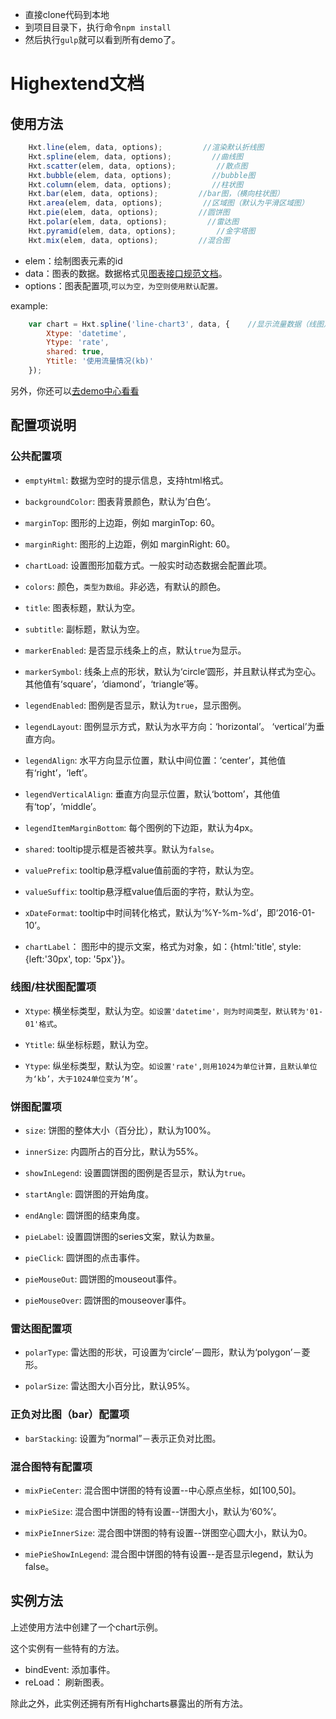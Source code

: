 
- 直接clone代码到本地
- 到项目目录下，执行命令`npm install`
- 然后执行`gulp`就可以看到所有demo了。


# Highextend文档


## 使用方法

```js
 	Hxt.line(elem, data, options);         //渲染默认折线图
	Hxt.spline(elem, data, options);         //曲线图
	Hxt.scatter(elem, data, options);         //散点图
	Hxt.bubble(elem, data, options);         //bubble图
	Hxt.column(elem, data, options);         //柱状图
	Hxt.bar(elem, data, options);         //bar图，（横向柱状图）
	Hxt.area(elem, data, options);         //区域图（默认为平滑区域图）
	Hxt.pie(elem, data, options);         //圆饼图
	Hxt.polar(elem, data, options);         //雷达图
	Hxt.pyramid(elem, data, options);         //金字塔图
	Hxt.mix(elem, data, options);         //混合图
```


- elem：绘制图表元素的id
- data：图表的数据。数据格式见[图表接口规范文档](http://csfe.alibaba.net:8888/doc/3)。
- options：图表配置项,`可以为空，为空则使用默认配置。`

example:

```js
	var chart = Hxt.spline('line-chart3', data, {    //显示流量数据（线图）。
		Xtype: 'datetime',
		Ytype: 'rate',
		shared: true,
		Ytitle: '使用流量情况(kb)'
	});
```


另外，你还可以[去demo中心看看](http://localhost:3010/)

## 配置项说明

### 公共配置项

- `emptyHtml`: 数据为空时的提示信息，支持html格式。

- `backgroundColor`: 图表背景颜色，默认为’白色‘。

- `marginTop`: 图形的上边距，例如 marginTop: 60。

- `marginRight`: 图形的上边距，例如 marginRight: 60。

- `chartLoad`: 设置图形加载方式。一般实时动态数据会配置此项。

- `colors`: 颜色，`类型为数组`。非必选，有默认的颜色。

- `title`: 图表标题，默认为空。

- `subtitle`: 副标题，默认为空。

- `markerEnabled`: 是否显示线条上的点，默认`true`为显示。

- `markerSymbol`: 线条上点的形状，默认为‘circle’圆形，并且默认样式为空心。其他值有‘square’，‘diamond’，‘triangle’等。

- `legendEnabled`: 图例是否显示，默认为`true`，显示图例。

- `legendLayout`: 图例显示方式，默认为水平方向：‘horizontal’。 ‘vertical’为垂直方向。

- `legendAlign`: 水平方向显示位置，默认中间位置：‘center’，其他值有‘right’，‘left’。

- `legendVerticalAlign`: 垂直方向显示位置，默认‘bottom’，其他值有‘top’，‘middle’。

- `legendItemMarginBottom`: 每个图例的下边距，默认为4px。

- `shared`: tooltip提示框是否被共享。默认为`false`。

- `valuePrefix`: tooltip悬浮框value值前面的字符，默认为空。

- `valueSuffix`: tooltip悬浮框value值后面的字符，默认为空。

- `xDateFormat`: tooltip中时间转化格式，默认为‘%Y-%m-%d’，即‘2016-01-10’。

- `chartLabel`： 图形中的提示文案，格式为对象，如：{html:'title', style:{left:'30px', top: '5px'}}。


### 线图/柱状图配置项


- `Xtype`: 横坐标类型，默认为空。`如设置'datetime'，则为时间类型，默认转为'01-01'格式`。

- `Ytitle`: 纵坐标标题，默认为空。

- `Ytype`: 纵坐标类型，默认为空。`如设置'rate',则用1024为单位计算，且默认单位为‘kb’，大于1024单位变为‘M’`。



### 饼图配置项

- `size`: 饼图的整体大小（百分比），默认为100%。

- `innerSize`: 内圆所占的百分比，默认为55%。

- `showInLegend`: 设置圆饼图的图例是否显示，默认为`true`。

- `startAngle`: 圆饼图的开始角度。

- `endAngle`: 圆饼图的结束角度。

- `pieLabel`: 设置圆饼图的series文案，默认为`数量`。

- `pieClick`: 圆饼图的点击事件。

- `pieMouseOut`: 圆饼图的mouseout事件。

- `pieMouseOver`: 圆饼图的mouseover事件。


### 雷达图配置项

- `polarType`: 雷达图的形状，可设置为‘circle’－圆形，默认为‘polygon’－菱形。

- `polarSize`: 雷达图大小百分比，默认95%。


### 正负对比图（bar）配置项

- `barStacking`: 设置为“normal”－表示正负对比图。


### 混合图特有配置项

- `mixPieCenter`: 混合图中饼图的特有设置--中心原点坐标，如[100,50]。

- `mixPieSize`: 混合图中饼图的特有设置--饼图大小，默认为‘60%’。

- `mixPieInnerSize`: 混合图中饼图的特有设置--饼图空心圆大小，默认为0。

- `miePieShowInLegend`: 混合图中饼图的特有设置--是否显示legend，默认为false。




## 实例方法

上述使用方法中创建了一个chart示例。

这个实例有一些特有的方法。

- bindEvent:  添加事件。
- reLoad： 刷新图表。


除此之外，此实例还拥有所有Highcharts暴露出的所有方法。
